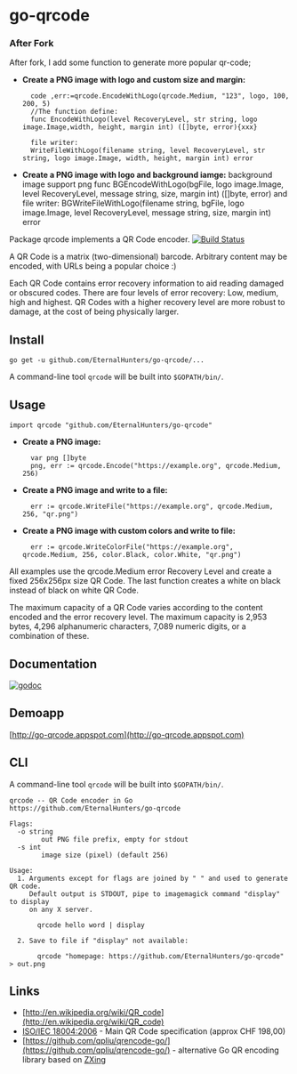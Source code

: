 # go-qrcode #

### After Fork
After fork, I add some function to generate more popular qr-code;

- **Create a PNG image with logo and custom size and margin:**

        code ,err:=qrcode.EncodeWithLogo(qrcode.Medium, "123", logo, 100, 200, 5)
        //The function define:
        func EncodeWithLogo(level RecoveryLevel, str string, logo image.Image,width, height, margin int) ([]byte, error){xxx}
        
        file writer:
        WriteFileWithLogo(filename string, level RecoveryLevel, str string, logo image.Image, width, height, margin int) error
 
- **Create a PNG image with logo and background iamge:**
        background image support png
        func BGEncodeWithLogo(bgFile, logo image.Image, level RecoveryLevel, message string, size, margin int) ([]byte, error)
        and file writer:
        BGWriteFileWithLogo(filename string, bgFile, logo image.Image, level RecoveryLevel, message string, size, margin int) error

Package qrcode implements a QR Code encoder. [![Build Status](https://travis-ci.org/EternalHunters/go-qrcode.svg?branch=master)](https://travis-ci.org/EternalHunters/go-qrcode)

A QR Code is a matrix (two-dimensional) barcode. Arbitrary content may be encoded, with URLs being a popular choice :)

Each QR Code contains error recovery information to aid reading damaged or obscured codes. There are four levels of error recovery: Low, medium, high and highest. QR Codes with a higher recovery level are more robust to damage, at the cost of being physically larger.

## Install

    go get -u github.com/EternalHunters/go-qrcode/...

A command-line tool `qrcode` will be built into `$GOPATH/bin/`.

## Usage

    import qrcode "github.com/EternalHunters/go-qrcode"

- **Create a PNG image:**

        var png []byte
        png, err := qrcode.Encode("https://example.org", qrcode.Medium, 256)

- **Create a PNG image and write to a file:**

        err := qrcode.WriteFile("https://example.org", qrcode.Medium, 256, "qr.png")

- **Create a PNG image with custom colors and write to file:**

        err := qrcode.WriteColorFile("https://example.org", qrcode.Medium, 256, color.Black, color.White, "qr.png")

All examples use the qrcode.Medium error Recovery Level and create a fixed
256x256px size QR Code. The last function creates a white on black instead of black
on white QR Code.

The maximum capacity of a QR Code varies according to the content encoded and
the error recovery level. The maximum capacity is 2,953 bytes, 4,296
alphanumeric characters, 7,089 numeric digits, or a combination of these.

## Documentation

[![godoc](https://godoc.org/github.com/EternalHunters/go-qrcode?status.png)](https://godoc.org/github.com/EternalHunters/go-qrcode)

## Demoapp

[http://go-qrcode.appspot.com](http://go-qrcode.appspot.com)

## CLI

A command-line tool `qrcode` will be built into `$GOPATH/bin/`.

```
qrcode -- QR Code encoder in Go
https://github.com/EternalHunters/go-qrcode

Flags:
  -o string
        out PNG file prefix, empty for stdout
  -s int
        image size (pixel) (default 256)

Usage:
  1. Arguments except for flags are joined by " " and used to generate QR code.
     Default output is STDOUT, pipe to imagemagick command "display" to display
     on any X server.

       qrcode hello word | display

  2. Save to file if "display" not available:

       qrcode "homepage: https://github.com/EternalHunters/go-qrcode" > out.png
```

## Links

- [http://en.wikipedia.org/wiki/QR_code](http://en.wikipedia.org/wiki/QR_code)
- [ISO/IEC 18004:2006](http://www.iso.org/iso/catalogue_detail.htm?csnumber=43655) - Main QR Code specification (approx CHF 198,00)<br>
- [https://github.com/qpliu/qrencode-go/](https://github.com/qpliu/qrencode-go/) - alternative Go QR encoding library based on [ZXing](https://github.com/zxing/zxing)
